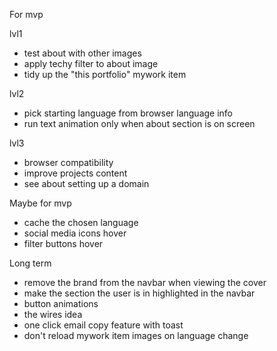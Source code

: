 For mvp

lvl1
- test about with other images
- apply techy filter to about image
- tidy up the "this portfolio" mywork item

lvl2
- pick starting language from browser language info
- run text animation only when about section is on screen

lvl3
- browser compatibility
- improve projects content
- see about setting up a domain


Maybe for mvp
- cache the chosen language
- social media icons hover
- filter buttons hover

Long term
- remove the brand from the navbar when viewing the cover
- make the section the user is in highlighted in the navbar
- button animations
- the wires idea
- one click email copy feature with toast
- don't reload mywork item images on language change
